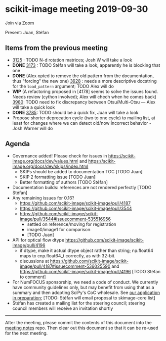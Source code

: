 # scikit-image meeting 2019-09-30

Join via [Zoom](https://monash.zoom.us/j/284282585)

Present: Juan, Stéfan

## Items from the previous meeting

- [3125](https://github.com/scikit-image/scikit-image/pull/3125) : TODO N-d rotation matrices; Josh W will take a look
- **DONE** [3173](https://github.com/scikit-image/scikit-image/pull/3173) : TODO Stéfan will take a look, apparently he is blocking that one
- **DONE** (Alex opted to remove the old pattern from the documentation, thus "forcing" the new one) [3928](https://github.com/scikit-image/scikit-image/pull/3928) : needs a more descriptive docstring for the `load_pattern` argument; TODO Alex will do
- **WIP** (A refactoring proposed in [4178] seems to solve the issues found. Needs review (cython involved); Alex will chech when he comes back) [3980](https://github.com/scikit-image/scikit-image/pull/3980): TODO need to fix discrepancy between Otsu/Multi-Otsu — Alex will take a quick look
- **DONE** [3785](https://github.com/scikit-image/scikit-image/pull/3785): TODO should be a quick fix, Juan will take a look
- Propose shorter deprecation cycle (two to one cycle) to mailing list, at least for changes where we can detect old/now incorrect behavior - Josh Warner will do


## Agenda

- Governance added! Please check for issues in https://scikit-image.org/docs/dev/values.html and https://scikit-image.org/docs/dev/skips/index.html
    - SKIPs should be added to documentation TOC [TODO Juan]
    - SKIP 2 formatting issue [TODO Juan]
    - Better formatting of authors [TODO Stéfan]
- Documentation builds: references are not rendered perfectly [TODO Stéfan]
- Any remaining issues for 0.16?
    - https://github.com/scikit-image/scikit-image/pull/4187
    - https://github.com/scikit-image/scikit-image/pull/3544
    - https://github.com/scikit-image/scikit-image/pull/3544#issuecomment-535516956
        - settled on reference/moving for registration
        - image0/image1 for comparison
        - [TODO Juan]
- API for optical flow dtype https://github.com/scikit-image/scikit-image/pull/4196
    - if dtype, make it actual dtype object rather than string; np.float64 maps to cnp.float64_t correctly, as with 32-bit.
    - discussions at https://github.com/scikit-image/scikit-image/pull/4187#issuecomment-536025590 and https://github.com/scikit-image/scikit-image/pull/4196 [TODO Stéfan to comment]
- For NumFOCUS sponsorship, we need a code of conduct. We currently have
  community guidelines only, but may benefit from using that as a summary and then adopting SciPy's CoC wholesale. See [our application in preparation](https://hackmd.io/s_hodTUFSAKRiIdibG3i-w); [TODO: Stéfan will email proposal to skimage-core list]
- Stéfan has created a mailing list for the steering council; steering council members will receive an invitation shortly

---

After the meeting, please commit the contents of this document into the [meeting notes](https://github.com/scikit-image/meeting-notes) repo. Then clear out this document so that it can be re-used for the next meeting.



